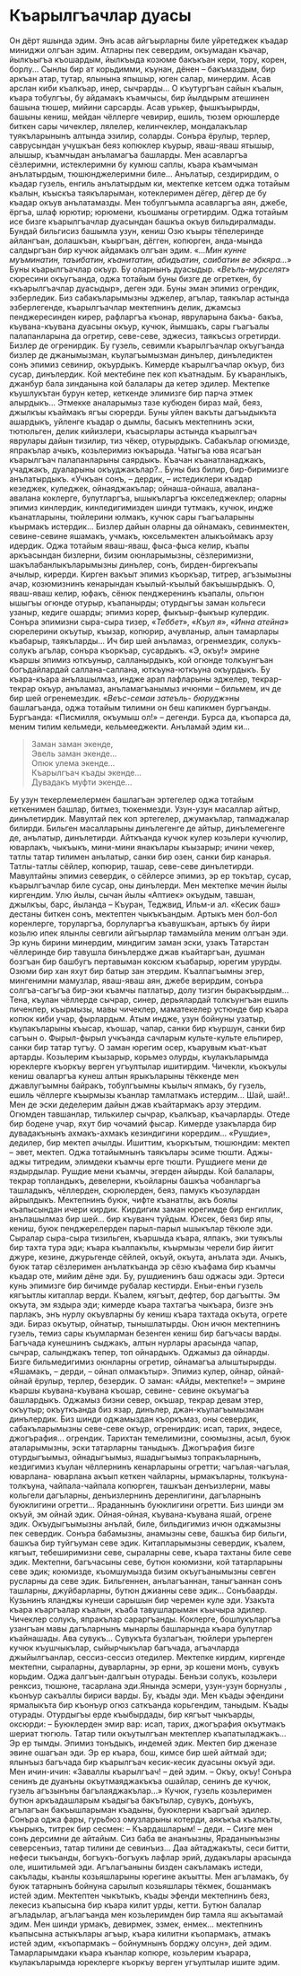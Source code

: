 # Къарылгъачлар дуасы

Он дёрт яшында эдим.
Энъ асав айгъырларны биле уйретеджек къадар миниджи олгъан эдим.
Атларны пек севердим, окъумадан къачар, йылкъыгъа къошардым, йылкъыда козюме бакъкъан кери, тору, корен, борлу...
Сынлы бир ат корьдимми, къунан, дёнен – бакъмаздым, бир аркъан атар, тутар, ялынына япышыр, юген салар, минердим.
Асав арслан киби къалкъар, инер, сычрарды…
О къутургъан сайын къалын, къара тобулгъы, бу айдамакъ къамчысы, бир йылдырым атешинен башына тюшер, мийини сарсарды.
Асав урькер, фышкъырырды, башыны кениш, мейдан чёллерге чевирир, ешиль, тюзем орюшлерде биткен сары чичеклер, лялелер, келинчеклер, мондалакълар туякъларынынъ алтында эзилир, соларды.
Сонъра ёрулыр, терлер, саврусындан учушкъан беяз копюклер къурыр, яваш-яваш ятышыр, алышыр, къамчыдан анъламагъа башларды.
Мен асавларгъа сёзлеримни, истеклеримни бу кумюш саплы, къара къамчыман анълатырдым, тюшюнджелеримни биле...
Анълатыр, сездирирдим, о къадар гузель, енгиль анълатырдым ки, мектепке кетсем оджа тотайым къалын, къыскъа таякъларыман, котеклеримен дёгер, дёгер де бу къадар окъув анълатамазды.
Мен тобулгъымла асавларгъа аян, джебе, ёргъа, шлаф юрютир; юрюмени, къошманы огретирдим.
Оджа тотайым исе бизге къарылгъачлар дуасындан башкъа окъув бильдиралмады.
Бундай бильгисиз башымла узун, кениш Озю къыры тёпелеринде айлангъан, долашкъан, къыргъан, дёгген, копюрген, анда-мында салдыргъан бир кучюк айдамакъ олгъан эдим.
«<var>...Мин кунне муъминатин, таъибатин, къанитатин, абидъатин, саибатин ве эбкяра...</var>» Буны къарылгъачлар окъур.
Бу оларнынъ дуасыдыр.
«<var>Веъль-мурселят</var>» сюресини окъугъанда, оджа тотайым буны бизге де огреткен, бу «къарылгъачлар дуасыдыр», деген эди.
Буны эман эпимиз огрендик, эзберледик.
Биз сабакъларымызны эджелер, агълар, таякълар астында эзберлегенде, къарылгъачлар мектепнинъ делик, джамсыз пенджересинден кирер, рафларгъа къонар, явруларына бакъа- бакъа, къувана-къувана дуасыны окъур, кучюк, йымшакъ, сары гъагъалы палапанларына да огретир, севе-севе, эджесиз, таякъсыз огретирди.
Бизлер де огренирдик.
Бу гузель, севимли къарылгъачлар окъугъанда бизлер де джанымызман, къулагъымызман динълер, динъледиктен сонъ эпимиз севинир, окъурдыкъ.
Кимерде къарылгъачлар окъур, биз сусар, динълердик.
Кой мектебине пек коп къатнадым.
Бу къаранлыкъ, джанбур бала зинданына кой балалары да кетер эдилер.
Мектепке къушлукътан бурун кетер, кеткенде элимизге бир парча этмек алырдыкъ...
Этмекке аналарымыз тазе кубюден бираз май, беяз, джылкъы къаймакъ ягъы сюрерди.
Буны уйлен вакъты дагъыдыкъта ашардыкъ, уйленге къадар о дымлы, басыкъ мектепнинъ эски, тютюльген, делик кийизлери, къасырлары астында къарылгъач яврулары дайын тизилир, тиз чёкер, отурырдыкъ.
Сабакълар огюмизде, япракълар ачыкъ, козьлеримиз юкъарыда.
Чатыгъа юва ясагъан къарылгъач палапанларыны саярдыкъ.
Къачан къанатланаджакъ, учаджакъ, дуаларыны окъуджакълар?..
Буны биз билир, бир-биримизге анълатырдыкъ.
«Учкъан сонъ, – дердик, – истедиклери къадар кезеджек, куледжек, ойнаяджакълар; ойнаша-ойнаша, авалана- авалана коклерге, булутларгъа, ышыкъларгъа юкселеджеклер; оларны эпимиз кинлердик, кинледигимизден шинди тутмакъ, кучюк, индже къанатларыны, тюйлерини юлмакъ, кучюк сары гъагъаларыны къырмакъ истердик...
Бизлер дайын оларны да ойнамакъ, севинмектен, севине-севине яшамакъ, учмакъ, юксельмектен алыкъоймакъ арзу идердик.
Оджа тотайым яваш-яваш, фыса-фыса келир, къапы аркъасындан бизлерни, бизим оюнларымызны, сёзлеримизни, шакълабанлыкъларымызны динълер, сонъ, бирден-биргекъапы ачылыр, кирерди.
Кирген вакъыт эпимиз къоркъар, титрер, агъзымызны ачар, козюмизнинъ кенарындан къылый-къылый бакъышырдыкъ.
О, яваш-яваш келир, юфакъ, сёнюк пенджеренинъ къапалы, ольгюн ышыгъы огюнде отурыр, къапанырды; отурдыгъы заман кольгеси узаныр, кедиге ошарды; эпимиз корер, фыкъыр-фыкъыр кулердик.
Сонъра эпимизни сыра-сыра тизер, «<var>Теббет</var>», «<var>Къул я</var>», «<var>Инна атейна</var>» сюрелерини окъутыр, къызар, копюрир, ачувланыр, алын тамарлары къабарыр, таякъларды...
Ич бир шей анъламаз, огренмездик, солукъ-солукъ агълар, сонъра къоркъар, сусардыкъ.
«Э, окъу!» эмрине къаршы эпимиз юткъуныр, салланырдыкъ, кой огюнде толкъунгъан богъдайлардай саллана-саллана, юткъуна-юткъуна окъурдыкъ.
Бу къара-къара анълашылмаз, индже арап лафларыны эджелер, текрар-текрар окъур, анъламаз, анъламагъанымыз ичюнми – бильмем, ич де бир шей огренемездик.
«<var>Веъс-семаи затеъль- бюрудж</var>»ны башлагъанда, оджа тотайым тилимни он беш капикмен бургъанды.
Бургъанда: «Писмилля, окъумыш ол!» – дегенди.
Бурса да, къопарса да, меним тилим кельмеди, кельмееджекти.
Анъламай эдим ки... 
   
> Заман заман экенде,  
Эвель заман экенде...  
Опюк улема экенде...  
Къарылгъач къады экенде...  
Дувадакъ муфти экенде...
    
Бу узун текерлемелермен башлагъан эртегелер оджа тотайым кеткенимен башлар, битмез, тюкенмезди.
Узун-узун масаллар айтыр, динълетирдик.
Мавултай пек коп эртегелер, джумакълар, тапмаджалар билирди.
Бильген масалларыны динълегенге де айтыр, динълемегенге де, анълатыр, динълетирди.
Айткъанда кучюк кулер козьлери кучюлир, юварлакъ, чыкъыкъ, мини-мини янакълары къызарыр; ичини чекер, татлы татар тилимен анълатыр, санки бир озен, санки бир канарья.
Татлы-татлы сёйлер, копюрир, ташар, севе-севе динълетирди.
Мавултайны эпимиз севердик, о сёйлерсе эпимиз, эр ер токътар, сусар, къарылгъачлар биле сусар, оны динълерди.
Мен мектепке мечин йылы киргендим.
Улю йылы, сычан йылы «Аптиек» окъудым, тавшан, джылкъы, барс, йыланда – Къуран, Теджвид, Ильм-и ал.
«Кесик баш» дестаны биткен сонъ, мектептен чыкъкъандым.
Артыкъ мен бол-бол коренлерге, торуларгъа, борлуларгъа къавушкъан, артыкъ бу йири козьлю ипек ялынлы севгили айгъырлар тамамыйла меним олгъан эди.
Эр кунь бирини минердим, миндигим заман эски, узакъ Татарстан чёллеринде бир тавушла бинълердже джав къайтаргъан, душман бозгъан бир башбугъ пертавыман коксюм къабарыр, юрегим урурды.
Озюми бир хан яхут бир батыр зан этердим.
Къалпагъымны эгер, мингенимни мамузлар, яваш-яваш аян, джебе верирдим, сонъра солгъа-сагъгъа бир-эки къамчы патлатыр, долу тизгин быракъырдым...
Тена, къулан чёллерде сычрар, синер, дерьялардай толкъунгъан ешиль пиченлер, къырмызы, мавы чичеклер, маматекелер устюнде бир къара копюк киби учар, фырлардым.
Атым индже, узун бойнуны узатыр, къулакъларыны къысар, къошар, чапар, санки бир къуршун, санки бир сагъын о.
Фырыл-фырыл учкъанда сачларым культе-культе ельпирер, санки бир татар тугъу.
О заман юрегим осер, къарувым къат-къат артарды.
Козьлерим къызарыр, корьмез олурды, къулакъларымда юреклерге къоркъу верген угъултылар ишитирдим.
Чичекли, къокъулы кениш оваларгъа кунеш алтын ярыкъларыны тёккенде мен джавлугъымны байракъ, тобулгъымны къылыч япмакъ, бу гузель, ешиль чёллерге къырмызы къанлар тамлатмакъ истердим...
Шай, шай!..
Мен де эски деделерим дайын джав къайтармакъ арзу этердим.
Огюмден тавшанлар, тилькилер сычрар, къалкъар, къачарларды.
Отеде бир бодене учар, яхут бир чочамий фысар.
Кимерде узакъларда бир дувадакънынъ ахмакъ-ахмакъ кезиндигини корердим...
«Рушдие», дедилер, бир мектеп ачылды.
Ишиттим, къоркътым, тюшюндим: мектеп – эвет, мектеп.
Оджа тотайымнынъ таякълары эсиме тюшти.
Аджы-аджы титредим, элимдеки къамчы ерге тюшти.
Рушдиеге мени де яздырдылар.
Рушдие мени къамчы, эгерден айырды.
Кой балалары, текрар топландыкъ, девелерни, къойларны башкъа чобанларгъа ташладыкъ, чёллерден, сюрюлерден, беяз, памукъ къозулардан айрылдыкъ.
Мектепнинъ буюк, чифте къанатлы, акъ боялы къапысындан ичери кирдик.
Кирдигим заман юрегимде бир енгиллик, анълашылмаз бир шей...
бир къуванч туйдым.
Юксек, беяз бир япы, кениш, буюк пенджерелерден парыл-парыл ышыкълар тёкюле эди.
Сыралар сыра-сыра тизильген, къаршыда къара, ялпакъ, эки туякълы бир тахта тура эди; къара къалпакълы, къырмызы черели бир йигит джуре, кезине, джурьгенде сёйлей, окъуй, окъута, анълата эди.
Ачыкъ, буюк татар сёзлеримен анълаткъанда эр сёзю къафама бир къамчы къадар оте, мийим дёне эди.
Бу, рушдиенинъ баш оджасы эди.
Эртеси кунь эпимизге бир бичимде рубалар кестирди.
Енъи-енъи гузель кягъытлы китаплар верди.
Къалем, кягъыт, дефтер, бор дагъытты.
Эм окъута, эм яздыра эди; кимерде къара тахтагъа чыкъара, бизге энъ парлакъ, энъ нурлу окъувларны бу кениш къара тахтада окъута, огрете эди.
Бираз окъутыр, ойнатыр, тынышлатырды.
Оюн ичюн мектепнинъ гузель, темиз сары къумларман безенген кениш бир багъчасы варды.
Багъчада кунешнинъ сыджакъ, алтын нурлары арасында чапар, сычрар, салынджакъ тепер, топ ойнардыкъ.
Оджамыз да ойнарды.
Бизге бильмедигимиз оюнларны огретир, ойнамагъа алыштырырды.
«Яшамакъ, – дерди, – ойнап олмакътыр».
Эпимиз кулер, ойнар, ойнай-ойнай ёрулыр, терлер, безердик.
О заман: «Айды, мектепке!» – эмрине къаршы къувана-къувана къошар, севине- севине окъумагъа башлардыкъ.
Оджамыз бизни север, окъшар, текрар девам этер, окъутыр; окъуткъанда биз язар, динълер, джан-къулагъымызман динълердик.
Биз шинди оджамыздан къоркъмаз, оны севердик, сабакъларымызны севе-севе окъур, огренирдик: исап, тарих, эндесе, джогърафия...
огрендик.
Тарихтан темелимизни, союмызны, асыл, буюк аталарымызны, эски татарларны таныдыкъ.
Джогърафия бизге отурдыгъымыз, ойнадыгъымыз, яшадыгъымыз топракъларнынъ, кездигимиз къулан чёллернинъ кенарларыны огретти; чагълая-чагълая, юварлана- юварлана акъып кеткен чайларны, ырмакъларны, толкъуна-толкъуна, чайпала-чайпала копюрген, ташкъан денъизлерни, мавы кольгели дагъларны, денъизлернинъ деренлигини, дагъларнынъ буюклигини огретти…
Яраданнынъ буюклигини огретти.
Биз шинди эм окъуй, эм ойнай эдик.
Ойная-ойная, къувана-къувана яшай, огрене эдик.
Окъудыгъымызны анълай, биле, бильдигимиз ичюн оджамызны пек севердик.
Сонъра бабамызны, анамызны севе, башкъа бир бильги, башкъа бир туйгъуман севе эдик.
Китапларымызны севердик, къалем, кягъыт, тебеширимизни севе, сыраларны севе, къара тахтаны биле севе эдик.
Мектепни, багъчасыны севе, бутюн коюмизни, кой татарларыны севе эдик; коюмизде, къомшумызда бизим окъугъанымызны севген русларны да севе эдик.
Бильгеннен, анълагъаннан, таныгъаннан сонъ ташларны, джуйбарларны, бутюн джианны севе эдик...
Сонъбаарды.
Кузьнинъ яланджы кунеши сарышын бир черемен куле эди.
Узакъта къара къаргъалар къалын, къаба тавушларыман къычыра эдилер.
Чичеклер солукъ, япракълар сараргъанды.
Коклерге, бошлукъларгъа узангъан мавы дагъларнынъ мынарлы башларында къара булутлар къайнашады.
Ава сувукъ...
Сувукъта бузлагъан, тюйлери урьперген кучюк къушчыкълар, сыйырчыкълар багъчада, агъачларда джыйылгъанлар, сессиз-сессиз отедилер.
Мектепке кирдим, киргенде мектепни, сыраларны, дуварларны, эр ерни, эр кошени монъ, сувукъ корьдим.
Оджа далгъын-далгъын отурады.
Бенъзи солукъ, козьлери ренксиз, тюшюне, тасарлана эди.Янында эсмери, узун-узун борнузлы , къонъур сакъаллы бириси варды.
Бу, къады эди.
Мен къады эфендини ярмалыкъта бир къонъур огюз саткъанда корьгендим, таныдым.
Къады отурады.
Отурдыгъы ерде къыбырдады, бир кягъыт чыкъарды, оксюрди: – Буюклерден эмир вар: исап, тарих, джогърафия окъутмакъ шериат тюгюль.
Татар тили окъутылгъан мектеплер къапатыладжакъ...
Эр ер тымды.
Эпимиз тонъдыкъ, индемей эдик.
Мектеп бир дженазе эвине ошагъан эди.
Эр ер къара, бош, кимсе бир шей айтмай эди; ялынъыз багъчада бир къарылгъач кесик-кесик дуасыны окъуй эди.
Мен ичин-ичин: «Заваллы къарылгъач! – дей эдим. – Окъу, окъу!
Сонъра сенинъ де дуанъны окъутмаяджакъкъа ошайлар, сенинъ де кучюк, гузель агъзынъны багълаяджакълар...» Кучюк, гузель козьлеримен бутюн аркъадашларым къадыгъа бакътылар, сувукъ, донъукъ, агълагъан бакъышларыман къадыны, буюклерни къаргъай эдилер.
Сонъра оджа фары, гурьбюз омузларыны котерди, аякъкъа къалкъты, къырыкъ, титрек бир сесмен: – Къардашларым! – деди. – Сизге мен сонъ дерсимни де айтайым.
Сиз баба ве ананъызны, Яраданынъызны северсенъиз, татар тилини де севинъиз...
Даа айтаджакъты, сеси битти, нефеси тыкъанды, богъукъ-богъукъ лафлар эрий, дудакълары арасында оле, ишитильмей эди.
Агълагъаныны бизден сакъламакъ истеди, сакълады, къанлы козьяшларыны юрегине акъытты.
Мен агъламакъ, бу буюк татарнынъ бойнуна сарылып козьяшлары тёкмек, бошанмакъ истей эдим.
Мектептен чыкътыкъ, къады эфенди мектепнинъ беяз, лекесиз къапысына бир къара килит урды, кетти.
Бутюн балалар агъладылар, агълагъанда мен козьлеримден бир тамла яш акъытамай эдим.
Мен шинди урмакъ, девирмек, эзмек, енмек...
мектепнинъ къапысына астыкълары агъыр, къара килитни къопармакъ, атмакъ истей эдим, «къопармакъ – бойнумнынъ борджу олсун», дей эдим.
Тамарларымдаки къара къанлар копюре, козьлерим къарара, къулакъларымда юреклерге къоркъу верген угъултылар ишите эдим. 
